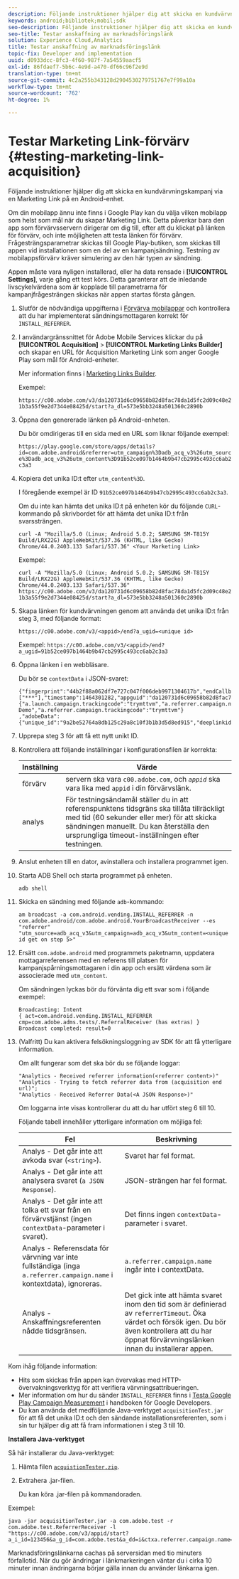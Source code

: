 ```yaml
---
description: Följande instruktioner hjälper dig att skicka en kundvärvningskampanj via en Marketing Link på en Android-enhet.
keywords: android;bibliotek;mobil;sdk
seo-description: Följande instruktioner hjälper dig att skicka en kundvärvningskampanj via en Marketing Link på en Android-enhet.
seo-title: Testar anskaffning av marknadsföringslänk
solution: Experience Cloud,Analytics
title: Testar anskaffning av marknadsföringslänk
topic-fix: Developer and implementation
uuid: d0933dcc-8fc3-4f60-987f-7a54559aacf5
exl-id: 86fdaef7-5b6c-4e9d-a470-df66c96f2e9d
translation-type: tm+mt
source-git-commit: 4c2a255b343128d2904530279751767e7f99a10a
workflow-type: tm+mt
source-wordcount: '762'
ht-degree: 1%

---
```


# Testar Marketing Link-förvärv {#testing-marketing-link-acquisition}

Följande instruktioner hjälper dig att skicka en kundvärvningskampanj via en Marketing Link på en Android-enhet.

Om din mobilapp ännu inte finns i Google Play kan du välja vilken mobilapp som helst som mål när du skapar Marketing Link. Detta påverkar bara den app som förvärvsservern dirigerar om dig till, efter att du klickat på länken för förvärv, och inte möjligheten att testa länken för förvärv. Frågesträngsparametrar skickas till Google Play-butiken, som skickas till appen vid installationen som en del av en kampanjsändning. Testning av mobilappsförvärv kräver simulering av den här typen av sändning.

Appen måste vara nyligen installerad, eller ha data rensade i **[!UICONTROL Settings]**, varje gång ett test körs. Detta garanterar att de inledande livscykelvärdena som är kopplade till parametrarna för kampanjfrågesträngen skickas när appen startas första gången.

1. Slutför de nödvändiga uppgifterna i [Förvärva mobilappar](/help/android/acquisition-main/acquisition.md) och kontrollera att du har implementerat sändningsmottagaren korrekt för `INSTALL_REFERRER`.
1. I användargränssnittet för Adobe Mobile Services klickar du på **[!UICONTROL Acquisition]** > **[!UICONTROL Marketing Links Builder]** och skapar en URL för Acquisition Marketing Link som anger Google Play som mål för Android-enheter.

   Mer information finns i [Marketing Links Builder](/help/using/acquisition-main/c-marketing-links-builder/c-marketing-links-builder.md).

   Exempel:

   `https://c00.adobe.com/v3/da120731d6c09658b82d8fac78da1d5fc2d09c48e21b3a55f9e2d7344e08425d/start?a_dl=573e5bb3248a501360c2890b`

1. Öppna den genererade länken på Android-enheten.

   Du bör omdirigeras till en sida med en URL som liknar följande exempel:

   `https://play.google.com/store/apps/details?id=com.adobe.android&referrer=utm_campaign%3Dadb_acq_v3%26utm_source%3Dadb_acq_v3%26utm_content%3D91b52ce097b1464b9b47cb2995c493cc6ab2c3a3`

1. Kopiera det unika ID:t efter `utm_content%3D`.

   I föregående exempel är ID `91b52ce097b1464b9b47cb2995c493cc6ab2c3a3`.

   Om du inte kan hämta det unika ID:t på enheten kör du följande `CURL`-kommando på skrivbordet för att hämta det unika ID:t från svarssträngen.

   `curl -A "Mozilla/5.0 (Linux; Android 5.0.2; SAMSUNG SM-T815Y Build/LRX22G) AppleWebKit/537.36 (KHTML, like Gecko) Chrome/44.0.2403.133 Safari/537.36" <Your Marketing Link>`

   Exempel:

   `curl -A "Mozilla/5.0 (Linux; Android 5.0.2; SAMSUNG SM-T815Y Build/LRX22G) AppleWebKit/537.36 (KHTML, like Gecko) Chrome/44.0.2403.133 Safari/537.36" https://c00.adobe.com/v3/da120731d6c09658b82d8fac78da1d5fc2d09c48e21b3a55f9e2d7344e08425d/start?a_dl=573e5bb3248a501360c2890b`

1. Skapa länken för kundvärvningen genom att använda det unika ID:t från steg 3, med följande format:

   `https://c00.adobe.com/v3/<appid>/end?a_ugid=<unique id>`

   Exempel: `https://c00.adobe.com/v3/<appid>/end?a_ugid=91b52ce097b1464b9b47cb2995c493cc6ab2c3a3`

1. Öppna länken i en webbläsare.

   Du bör se `contextData` i JSON-svaret:

   ```
   {"fingerprint":"44b2f88a062df7e727c047f006deb9971304617b","endCallbacks":["***"],"timestamp":1464301282,"appguid":"da120731d6c09658b82d8fac78da1d5fc2d09c48e21b3a55f9e2d7344e08425d","contextData": 
   {"a.launch.campaign.trackingcode":"trymttvm","a.referrer.campaign.name":"Android Demo","a.referrer.campaign.trackingcode":"trymttvm"} 
   ,"adobeData":{"unique_id":"9a2be52764a8db125c29a8c10f3b1b3d5d8ed915","deeplinkid":"57476c26072932ec6d3a470b"}}.
   ```

1. Upprepa steg 3 för att få ett nytt unikt ID.
1. Kontrollera att följande inställningar i konfigurationsfilen är korrekta:

   | Inställning | Värde |
   |--- |--- |
   | förvärv | servern ska vara `c00.adobe.com`, och      *`appid`* ska vara lika med `appid` i din förvärvslänk. |
   | analys | För testningsändamål ställer du in att referenspunktens tidsgräns ska tillåta tillräckligt med tid (60 sekunder eller mer) för att skicka sändningen manuellt. Du kan återställa den ursprungliga timeout-inställningen efter testningen. |

1. Anslut enheten till en dator, avinstallera och installera programmet igen.
1. Starta ADB Shell och starta programmet på enheten.

   ```
   adb shell
   ```

1. Skicka en sändning med följande `adb`-kommando:

   ```
   am broadcast -a com.android.vending.INSTALL_REFERRER -n com.adobe.android/com.adobe.android.YourBroadcastReceiver --es "referrer" "utm_source=adb_acq_v3&utm_campaign=adb_acq_v3&utm_content=<unique id get on step 5>"
   ```

1. Ersätt `com.adobe.android` med programmets paketnamn, uppdatera mottagarreferensen med en referens till platsen för kampanjspårningsmottagaren i din app och ersätt värdena som är associerade med `utm_content`.

   Om sändningen lyckas bör du förvänta dig ett svar som i följande exempel:

   ```
   Broadcasting: Intent 
   { act=com.android.vending.INSTALL_REFERRER cmp=com.adobe.adms.tests/.ReferralReceiver (has extras) } 
   Broadcast completed: result=0 
   ```

1. (Valfritt) Du kan aktivera felsökningsloggning av SDK för att få ytterligare information.

   Om allt fungerar som det ska bör du se följande loggar:

   ```
   "Analytics - Received referrer information(<referrer content>)" 
   "Analytics - Trying to fetch referrer data from (acquisition end url)"; 
   "Analytics - Received Referrer Data(<A JSON Response>)"
   ```

   Om loggarna inte visas kontrollerar du att du har utfört steg 6 till 10.

   Följande tabell innehåller ytterligare information om möjliga fel:

   | Fel | Beskrivning |
   |--- |--- |
   | Analys - Det går inte att avkoda svar (`<string>`). | Svaret har fel format. |
   | Analys - Det går inte att analysera svaret (`a JSON Response`). | JSON-strängen har fel format. |
   | Analys - Det går inte att tolka ett svar från en förvärvstjänst (ingen `contextData`-parameter i svaret). | Det finns ingen `contextData`-parameter i svaret. |
   | Analys - Referensdata för värvning var inte fullständiga (inga `a.referrer.campaign.name` i kontextdata), ignoreras. | `a.referrer.campaign.name` ingår inte i contextData. |
   | Analys - Anskaffningsreferenten nådde tidsgränsen. | Det gick inte att hämta svaret inom den tid som är definierad av `referrerTimeout`. Öka värdet och försök igen.  Du bör även kontrollera att du har öppnat förvärvningslänken innan du installerar appen. |

Kom ihåg följande information:

* Hits som skickas från appen kan övervakas med HTTP-övervakningsverktyg för att verifiera värvningsattribueringen.
* Mer information om hur du sänder `INSTALL_REFERRER` finns i [Testa Google Play Campaign Measurement](https://developers.google.com/analytics/solutions/testing-play-campaigns) i handboken för Google Developers.
* Du kan använda det medföljande Java-verktyget `acquisitionTest.jar` för att få det unika ID:t och den sändande installationsreferenten, som i sin tur hjälper dig att få fram informationen i steg 3 till 10.

**Installera Java-verktyget**

Så här installerar du Java-verktyget:

1. Hämta filen [`acquistionTester.zip`](../assets/acquisitionTester.zip).
1. Extrahera .jar-filen.

   Du kan köra .jar-filen på kommandoraden.

Exempel:

```
java -jar acquisitionTester.jar -a com.adobe.test -r com.adobe.test.ReferrerReceiver -l "https://c00.adobe.com/v3/appid/start?a_i_id=123456&a_g_id=com.adobe.test&a_dd=i&ctxa.referrer.campaign.name=name&ctxa.referrer.campaign.trackingcode=1234
```

Marknadsföringslänkarna cachas på serversidan med tio minuters förfallotid. När du gör ändringar i länkmarkeringen väntar du i cirka 10 minuter innan ändringarna börjar gälla innan du använder länkarna igen.
